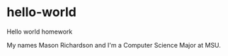 # hello-world
Hello world homework

My names Mason Richardson and I'm a Computer Science Major at MSU.
